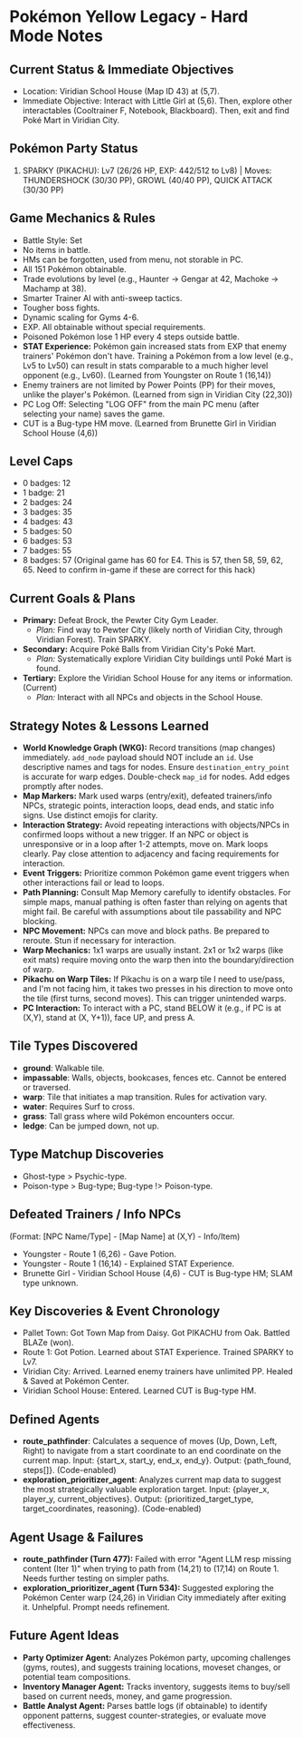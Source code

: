 # Pokémon Yellow Legacy - Hard Mode Notes

## Current Status & Immediate Objectives
- Location: Viridian School House (Map ID 43) at (5,7).
- Immediate Objective: Interact with Little Girl at (5,6). Then, explore other interactables (Cooltrainer F, Notebook, Blackboard). Then, exit and find Poké Mart in Viridian City.

## Pokémon Party Status
1. SPARKY (PIKACHU): Lv7 (26/26 HP, EXP: 442/512 to Lv8) | Moves: THUNDERSHOCK (30/30 PP), GROWL (40/40 PP), QUICK ATTACK (30/30 PP)

## Game Mechanics & Rules
- Battle Style: Set
- No items in battle.
- HMs can be forgotten, used from menu, not storable in PC.
- All 151 Pokémon obtainable.
- Trade evolutions by level (e.g., Haunter -> Gengar at 42, Machoke -> Machamp at 38).
- Smarter Trainer AI with anti-sweep tactics.
- Tougher boss fights.
- Dynamic scaling for Gyms 4-6.
- EXP. All obtainable without special requirements.
- Poisoned Pokémon lose 1 HP every 4 steps outside battle.
- **STAT Experience:** Pokémon gain increased stats from EXP that enemy trainers' Pokémon don't have. Training a Pokémon from a low level (e.g., Lv5 to Lv50) can result in stats comparable to a much higher level opponent (e.g., Lv60). (Learned from Youngster on Route 1 (16,14))
- Enemy trainers are not limited by Power Points (PP) for their moves, unlike the player's Pokémon. (Learned from sign in Viridian City (22,30))
- PC Log Off: Selecting "LOG OFF" from the main PC menu (after selecting your name) saves the game.
- CUT is a Bug-type HM move. (Learned from Brunette Girl in Viridian School House (4,6))

## Level Caps
- 0 badges: 12
- 1 badge: 21
- 2 badges: 24
- 3 badges: 35
- 4 badges: 43
- 5 badges: 50
- 6 badges: 53
- 7 badges: 55
- 8 badges: 57 (Original game has 60 for E4. This is 57, then 58, 59, 62, 65. Need to confirm in-game if these are correct for this hack)

## Current Goals & Plans
- **Primary:** Defeat Brock, the Pewter City Gym Leader.
  - *Plan:* Find way to Pewter City (likely north of Viridian City, through Viridian Forest). Train SPARKY.
- **Secondary:** Acquire Poké Balls from Viridian City's Poké Mart.
  - *Plan:* Systematically explore Viridian City buildings until Poké Mart is found.
- **Tertiary:** Explore the Viridian School House for any items or information. (Current)
  - *Plan:* Interact with all NPCs and objects in the School House.

## Strategy Notes & Lessons Learned
- **World Knowledge Graph (WKG):** Record transitions (map changes) immediately. `add_node` payload should NOT include an `id`. Use descriptive names and tags for nodes. Ensure `destination_entry_point` is accurate for warp edges. Double-check `map_id` for nodes. Add edges promptly after nodes.
- **Map Markers:** Mark used warps (entry/exit), defeated trainers/info NPCs, strategic points, interaction loops, dead ends, and static info signs. Use distinct emojis for clarity.
- **Interaction Strategy:** Avoid repeating interactions with objects/NPCs in confirmed loops without a new trigger. If an NPC or object is unresponsive or in a loop after 1-2 attempts, move on. Mark loops clearly. Pay close attention to adjacency and facing requirements for interaction.
- **Event Triggers:** Prioritize common Pokémon game event triggers when other interactions fail or lead to loops.
- **Path Planning:** Consult Map Memory carefully to identify obstacles. For simple maps, manual pathing is often faster than relying on agents that might fail. Be careful with assumptions about tile passability and NPC blocking.
- **NPC Movement:** NPCs can move and block paths. Be prepared to reroute. Stun if necessary for interaction.
- **Warp Mechanics:** 1x1 warps are usually instant. 2x1 or 1x2 warps (like exit mats) require moving onto the warp then into the boundary/direction of warp.
- **Pikachu on Warp Tiles:** If Pikachu is on a warp tile I need to use/pass, and I'm not facing him, it takes two presses in his direction to move onto the tile (first turns, second moves). This can trigger unintended warps.
- **PC Interaction:** To interact with a PC, stand BELOW it (e.g., if PC is at (X,Y), stand at (X, Y+1)), face UP, and press A.

## Tile Types Discovered
- **ground**: Walkable tile.
- **impassable**: Walls, objects, bookcases, fences etc. Cannot be entered or traversed.
- **warp**: Tile that initiates a map transition. Rules for activation vary.
- **water**: Requires Surf to cross.
- **grass**: Tall grass where wild Pokémon encounters occur.
- **ledge**: Can be jumped down, not up.

## Type Matchup Discoveries
- Ghost-type > Psychic-type.
- Poison-type > Bug-type; Bug-type !> Poison-type.

## Defeated Trainers / Info NPCs
(Format: [NPC Name/Type] - [Map Name] at (X,Y) - Info/Item)
- Youngster - Route 1 (6,26) - Gave Potion.
- Youngster - Route 1 (16,14) - Explained STAT Experience.
- Brunette Girl - Viridian School House (4,6) - CUT is Bug-type HM; SLAM type unknown.

## Key Discoveries & Event Chronology
- Pallet Town: Got Town Map from Daisy. Got PIKACHU from Oak. Battled BLAZe (won).
- Route 1: Got Potion. Learned about STAT Experience. Trained SPARKY to Lv7.
- Viridian City: Arrived. Learned enemy trainers have unlimited PP. Healed & Saved at Pokémon Center.
- Viridian School House: Entered. Learned CUT is Bug-type HM.

## Defined Agents
- **route_pathfinder**: Calculates a sequence of moves (Up, Down, Left, Right) to navigate from a start coordinate to an end coordinate on the current map. Input: {start_x, start_y, end_x, end_y}. Output: {path_found, steps[]}. (Code-enabled)
- **exploration_prioritizer_agent**: Analyzes current map data to suggest the most strategically valuable exploration target. Input: {player_x, player_y, current_objectives}. Output: {prioritized_target_type, target_coordinates, reasoning}. (Code-enabled)

## Agent Usage & Failures
- **route_pathfinder (Turn 477):** Failed with error "Agent LLM resp missing content (Iter 1)" when trying to path from (14,21) to (17,14) on Route 1. Needs further testing on simpler paths.
- **exploration_prioritizer_agent (Turn 534):** Suggested exploring the Pokémon Center warp (24,26) in Viridian City immediately after exiting it. Unhelpful. Prompt needs refinement.

## Future Agent Ideas
- **Party Optimizer Agent:** Analyzes Pokémon party, upcoming challenges (gyms, routes), and suggests training locations, moveset changes, or potential team compositions.
- **Inventory Manager Agent:** Tracks inventory, suggests items to buy/sell based on current needs, money, and game progression.
- **Battle Analyst Agent:** Parses battle logs (if obtainable) to identify opponent patterns, suggest counter-strategies, or evaluate move effectiveness.